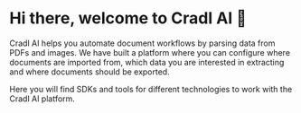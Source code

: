 # Hi there, welcome to Cradl AI 👋

Cradl AI helps you automate document workflows by parsing data from PDFs and images. We have built a platform where you can configure where documents are imported from, which data you are interested in extracting and where documents should be exported.

Here you will find SDKs and tools for different technologies to work with the Cradl AI platform.
